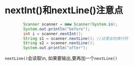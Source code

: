 # nextInt()和nextLine()注意点

```java
        Scanner scanner = new Scanner(System.in);
        System.out.println("before");
        int i = scanner.nextInt();
        String s1 = scanner.nextLine(); //这里会吃换行符
        String s2 = scanner.nextLine();
        System.out.println("after");
```

`nextLine()`会读取\n, 如果要输出,要再加一个`nextLine()`